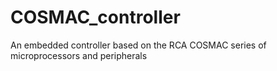 # COSMAC_controller
An embedded controller based on the RCA COSMAC series of microprocessors and peripherals
